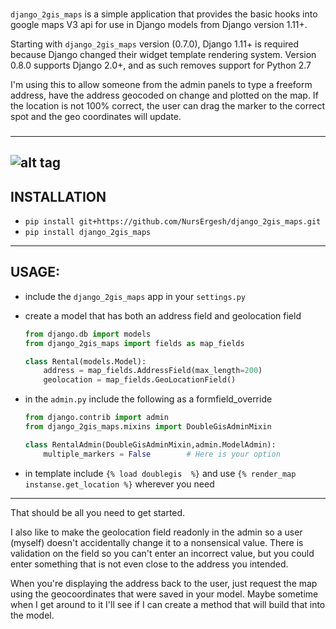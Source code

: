 ### <In English>

`django_2gis_maps` is a simple application that provides the basic
hooks into google maps V3 api for use in Django models from Django
version 1.11+.  

Starting with `django_2gis_maps` version (0.7.0), Django 1.11+ is
required because Django changed their widget template rendering system. 
Version 0.8.0 supports Django 2.0+, and as such removes support for Python 2.7

I'm using this to allow someone from the admin panels to type a
freeform address, have the address geocoded on change and plotted
on the map. If the location is not 100% correct, the user can
drag the marker to the correct spot and the geo coordinates will
update.
###
-----
![alt tag](http://info.2gis.com/img/2gis_logo.png)
-----
INSTALLATION
-----
- `pip install git+https://github.com/NursErgesh/django_2gis_maps.git`
- `pip install django_2gis_maps`
------
USAGE:
------
- include the `django_2gis_maps` app in your `settings.py`
- create a model that has both an address field and geolocation field

  ```python
  from django.db import models
  from django_2gis_maps import fields as map_fields

  class Rental(models.Model):
      address = map_fields.AddressField(max_length=200)
      geolocation = map_fields.GeoLocationField()
  ```

- in the `admin.py` include the following as a formfield_override

  ```python
  from django.contrib import admin
  from django_2gis_maps.mixins import DoubleGisAdminMixin

  class RentalAdmin(DoubleGisAdminMixin,admin.ModelAdmin):
      multiple_markers = False        # Here is your option
  ```
- in template include `{% load doublegis  %}` and use `{% render_map instanse.get_location %}` wherever you need
---
That should be all you need to get started.

I also like to make the geolocation field readonly in the admin so a user
(myself) doesn't accidentally change it to a nonsensical value. There is
validation on the field so you can't enter an incorrect value, but you could
enter something that is not even close to the address you intended.

When you're displaying the address back to the user, just request the map
using the geocoordinates that were saved in your model. Maybe sometime when
I get around to it I'll see if I can create a method that will build that
into the model.
